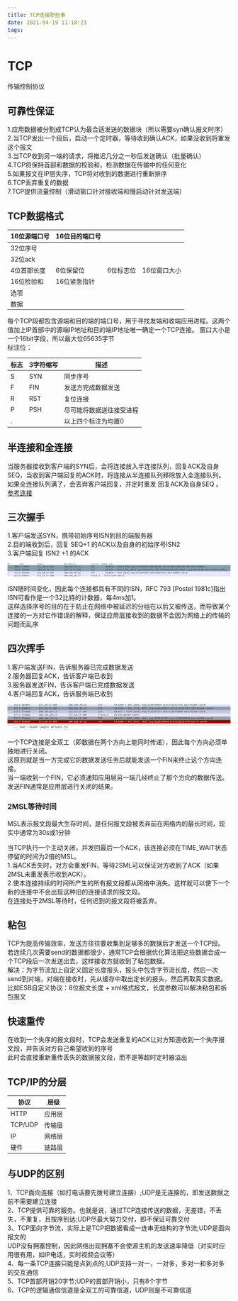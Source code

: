 ```yaml
---
title: TCP连接那些事
date: 2021-04-19 11:18:23
tags:
---
```

# TCP
传输控制协议
## 可靠性保证
1.应用数据被分割成TCP认为最合适发送的数据块（所以需要syn确认报文时序）  
2.当TCP发出一个段后，启动一个定时器，等待收到确认ACK，如果没收到将重发这个报文  
3.当TCP收到另一端的请求，将推迟几分之一秒后发送确认（批量确认）  
4.TCP将保持首部和数据的校验和，检测数据在传输中的任何变化  
5.如果报文在IP层失序，TCP将对收到的数据进行重新排序  
6.TCP丢弃重复的数据  
7.TCP提供流量控制（滑动窗口针对接收端和慢启动针对发送端）  

## TCP数据格式
|16位源端口号|16位目的端口号|||
|---|---|---|---|
|32位序号|
|32位ack|
|4位首部长度|6位保留位|6位标志位|16位窗口大小|
|16位检验和|16位紧急指针|
|选项|
|数据|

每个TCP段都包含源端和目的端的端口号，用于寻找发端和收端应用进程。这两个值加上IP首部中的源端IP地址和目的端IP地址唯一确定一个TCP连接。
窗口大小是一个16bit字段，所以最大位65635字节  
标注位：  
 
|标志|3字符缩写|描述|
|---|---|---|
|S|SYN|同步序号|
|F|FIN|发送方完成数据发送|
|R|RST|复位连接|
|P|PSH|尽可能将数据送往接受进程|
|.| |以上四个标注为均置0|

## 半连接和全连接
当服务器接收到客户端的SYN后，会将连接放入半连接队列，回复ACK及自身SEQ，当收到客户端回复的ACK时，将连接从半连接队列移除放入全连接队列。  
如果全连接队列满了，会丢弃客户端回复，并定时重发 回复ACK及自身SEQ 。  
[参考连接](https://www.jianshu.com/p/6a0fcb1008d6)

## 三次握手
1.客户端发送SYN，携带初始序号ISN到目的端服务器  
2.目的端收到后，回复 SEQ+1 的ACK以及自身的初始序号ISN2  
3.客户端回复 ISN2 +1 的ACK  

![TCP_OPEN](https://github.com/MSunFlower1014/LeetCode-Golang/blob/master/protocol/img/TCP.png?raw=true)

ISN随时间变化，因此每个连接都具有不同的ISN，RFC 793 [Postel 1981c]指出ISN可看作是一个32比特的计数器，每4ms加1。  
这样选择序号的目的在于防止在网络中被延迟的分组在以后又被传送，而导致某个连接的一方对它作错误的解释，保证应用层接收到的数据不会因为网络上的传输的问题而乱序

## 四次挥手
1.客户端发送FIN，告诉服务器已完成数据发送  
2.服务器回复ACK，告诉客户端已收到  
3.服务器发送FIN，告诉客户端已完成数据发送  
4.客户端回复ACK，告诉服务端已收到  

![TCP_CLOSE](https://github.com/MSunFlower1014/LeetCode-Golang/blob/master/protocol/img/TCP_CLOSE.png?raw=true)

一个TCP连接是全双工（即数据在两个方向上能同时传递），因此每个方向必须单独地进行关闭。  
这原则就是当一方完成它的数据发送任务后就能发送一个FIN来终止这个方向连接。   
当一端收到一个FIN，它必须通知应用层另一端几经终止了那个方向的数据传送。发送FIN通常是应用层进行关闭的结果。  

### 2MSL等待时间
MSL表示报文段最大生存时间，是任何报文段被丢弃前在网络内的最长时间，现实中通常为30s或1分钟  

当TCP执行一个主动关闭，并发回最后一个ACK，该连接必须在TIME_WAIT状态停留的时间为2倍的MSL。  
1.当ACK丢失时，对方会重发FIN，等待2SML可以保证对方收到了ACK（如果2MSL未重发表示收到ACK）。  
2.使本连接持续的时间所产生的所有报文段都从网络中消失。这样就可以使下一个新的连接中不会出现这种旧的连接请求的报文段。   
在连接处于2MSL等待时，任何迟到的报文段将被丢弃。 

## 粘包
TCP为提高传输效率，发送方往往要收集到足够多的数据后才发送一个TCP段。  
若连续几次需要send的数据都很少，通常TCP会根据优化算法把这些数据合成一个TCP段后一次发送出去，这样接收方就收到了粘包数据。  
解决：为字节流加上自定义固定长度报头，报头中包含字节流长度，然后一次send到对端，对端在接收时，先从缓存中取出定长的报头，然后再取真实数据。  
比如ESB自定义协议：8位报文长度 + xml格式报文，长度参数可以解决粘包和拆包报文  

## 快速重传
在收到一个失序的报文段时，TCP会发送重复的ACK让对方知道收到一个失序报文段，并告诉对方自己希望收到的序号  
此时会直接重新重传丢失的数据报文段，而不是等超时定时器溢出

## TCP/IP的分层
|协议|层级|
|---|---|
|HTTP|应用层|
|TCP/UDP|传输层|
|IP|网络层|
|硬件|链路层|

## 与UDP的区别
1、TCP面向连接（如打电话要先拨号建立连接）;UDP是无连接的，即发送数据之前不需要建立连接  
2、TCP提供可靠的服务。也就是说，通过TCP连接传送的数据，无差错，不丢失，不重复，且按序到达;UDP尽最大努力交付，即不保证可靠交付  
3、TCP面向字节流，实际上是TCP把数据看成一连串无结构的字节流;UDP是面向报文的  
UDP没有拥塞控制，因此网络出现拥塞不会使源主机的发送速率降低（对实时应用很有用，如IP电话，实时视频会议等）  
4、每一条TCP连接只能是点到点的;UDP支持一对一，一对多，多对一和多对多的交互通信  
5、TCP首部开销20字节;UDP的首部开销小，只有8个字节  
6、TCP的逻辑通信信道是全双工的可靠信道，UDP则是不可靠信道  